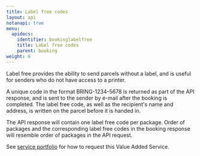 ```yaml
---
title: Label free codes
layout: api
notanapi: true
menu:
  apidocs:
    identifier: bookinglabelfree
    title: Label free codes
    parent: booking
weight: 6
---
```


Label free provides the ability to send parcels without a label, and is useful for senders who do not have access to a printer. 

A unique code in the format BRING-1234-5678 is returned as part of the API response, and is sent to the sender by e-mail after the booking is completed. 
The label free code, as well as the recipient's name and address, is written on the parcel before it is handed in.

The API response will contain one label free code per package. Order of packages and the corresponding label free codes in the booking response will resemble order of packages in the API request.

See [service portfolio](https://developer.bring.com/api/services/#label-free) for how to request this Value Added Service.
